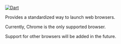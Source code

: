 [![Dart](https://github.com/dart-lang/browser_launcher/workflows/Dart/badge.svg)](https://github.com/dart-lang/browser_launcher/actions?query=workflow%3ADart)

Provides a standardized way to launch web browsers.

Currently, Chrome is the only supported browser.

Support for other browsers will be added in the future.
